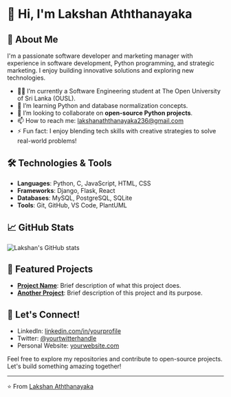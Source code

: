 # 👋 Hi, I'm Lakshan Aththanayaka

## 🌟 About Me

I'm a passionate software developer and marketing manager with experience in software development, Python programming, and strategic marketing. I enjoy building innovative solutions and exploring new technologies.

- 👩‍💻 I’m currently a Software Engineering student at The Open University of Sri Lanka (OUSL).
- 🌱 I’m learning Python and database normalization concepts.
- 👯 I’m looking to collaborate on **open-source Python projects**.
- 📫 How to reach me: [lakshanaththanayaka236@gmail.com](mailto:lakshanaththanayaka236@gmail.com)
- ⚡ Fun fact: I enjoy blending tech skills with creative strategies to solve real-world problems!

## 🛠️ Technologies & Tools

- **Languages**: Python, C, JavaScript, HTML, CSS
- **Frameworks**: Django, Flask, React
- **Databases**: MySQL, PostgreSQL, SQLite
- **Tools**: Git, GitHub, VS Code, PlantUML

## 📈 GitHub Stats

![Lakshan's GitHub stats](https://github-readme-stats.vercel.app/api?username=Lakshan236&show_icons=true&theme=radical)

## 🚀 Featured Projects

- **[Project Name](#)**: Brief description of what this project does.
- **[Another Project](#)**: Brief description of this project and its purpose.

## 💬 Let's Connect!

- LinkedIn: [linkedin.com/in/yourprofile](https://www.linkedin.com/in/lakshan-aththanayaka-6a0a242b9/)
- Twitter: [@yourtwitterhandle](https://twitter.com/yourtwitterhandle)
- Personal Website: [yourwebsite.com](https://yourwebsite.com)

Feel free to explore my repositories and contribute to open-source projects. Let's build something amazing together!

---

⭐️ From [Lakshan Aththanayaka](https://github.com/Lakshan236)

